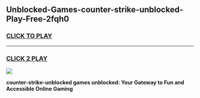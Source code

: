 
## Unblocked-Games-counter-strike-unblocked-Play-Free-2fqh0
<h3>
<a href="https://premium76.site?title=counter-strike-unblocked&ref=23A">CLICK TO PLAY</a></h3>
<hr>

<h3>
<a href="https://premium76.site?title=counter-strike-unblocked&ref=23A">CLICK 2 PLAY</a>
  
</h3>

<a href="https://premium76.site?title=counter-strike-unblocked&ref=23A"><img src="https://clearcache.store/games.png"></a>


**counter-strike-unblocked games unblocked: Your Gateway to Fun and Accessible Online Gaming**
